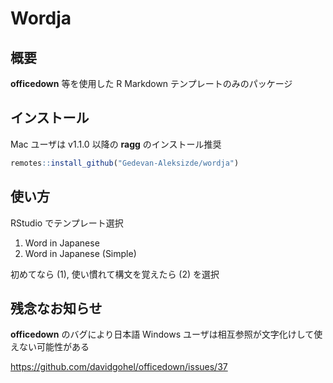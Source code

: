 # Wordja

## 概要

**officedown** 等を使用した R Markdown テンプレートのみのパッケージ

## インストール

Mac ユーザは v1.1.0 以降の **ragg** のインストール推奨

```r
remotes::install_github("Gedevan-Aleksizde/wordja")
```

## 使い方

RStudio でテンプレート選択

1. Word in Japanese
2. Word in Japanese (Simple)

初めてなら (1), 使い慣れて構文を覚えたら (2) を選択


## 残念なお知らせ

**officedown** のバグにより日本語 Windows ユーザは相互参照が文字化けして使えない可能性がある

https://github.com/davidgohel/officedown/issues/37
